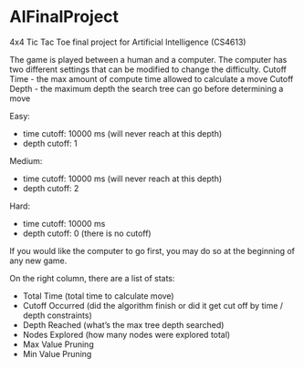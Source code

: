 # AIFinalProject
4x4 Tic Tac Toe final project for Artificial Intelligence (CS4613)

The game is played between a human and a computer. The computer has two different settings that can be modified to change the difficulty.
Cutoff Time - the max amount of compute time allowed to calculate a move
Cutoff Depth - the maximum depth the search tree can go before determining a move

Easy:
  - time cutoff: 10000 ms (will never reach at this depth)
  - depth cutoff: 1

Medium:
  - time cutoff: 10000 ms (will never reach at this depth)
  - depth cutoff: 2

Hard:
  - time cutoff: 10000 ms
  - depth cutoff: 0 (there is no cutoff)

If you would like the computer to go first, you may do so at the beginning of any new game.

On the right column, there are a list of stats:
  - Total Time (total time to calculate move)
  - Cutoff Occurred (did the algorithm finish or did it get cut off by time / depth constraints)
  - Depth Reached (what’s the max tree depth searched)
  - Nodes Explored (how many nodes were explored total)
  - Max Value Pruning
  - Min Value Pruning